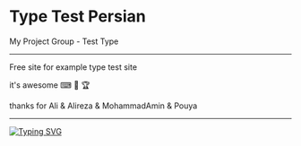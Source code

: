 # Type Test Persian

My Project Group - Test Type

---

Free site for example type test site

it's awesome ⌨ 👊 🏆

thanks for Ali & Alireza & MohammadAmin & Pouya

---

[![Typing SVG](https://readme-typing-svg.herokuapp.com?color=%23F70505&center=true&vCenter=true&lines=App+for+Test+Typing+Persian+%F0%9F%8F%83)](https://git.io/typing-svg)
